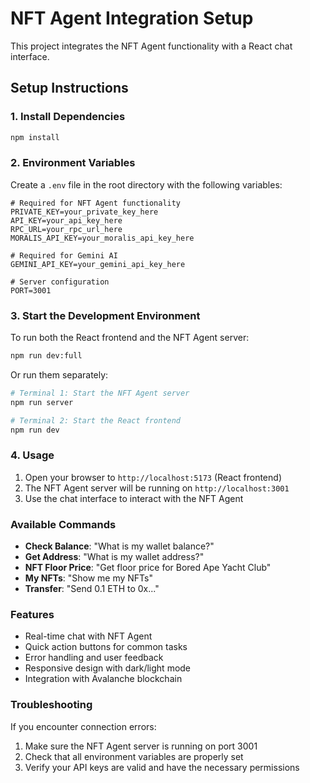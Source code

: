 # NFT Agent Integration Setup

This project integrates the NFT Agent functionality with a React chat interface.

## Setup Instructions

### 1. Install Dependencies

```bash
npm install
```

### 2. Environment Variables

Create a `.env` file in the root directory with the following variables:

```env
# Required for NFT Agent functionality
PRIVATE_KEY=your_private_key_here
API_KEY=your_api_key_here
RPC_URL=your_rpc_url_here
MORALIS_API_KEY=your_moralis_api_key_here

# Required for Gemini AI
GEMINI_API_KEY=your_gemini_api_key_here

# Server configuration
PORT=3001
```

### 3. Start the Development Environment

To run both the React frontend and the NFT Agent server:

```bash
npm run dev:full
```

Or run them separately:

```bash
# Terminal 1: Start the NFT Agent server
npm run server

# Terminal 2: Start the React frontend
npm run dev
```

### 4. Usage

1. Open your browser to `http://localhost:5173` (React frontend)
2. The NFT Agent server will be running on `http://localhost:3001`
3. Use the chat interface to interact with the NFT Agent

### Available Commands

- **Check Balance**: "What is my wallet balance?"
- **Get Address**: "What is my wallet address?"
- **NFT Floor Price**: "Get floor price for Bored Ape Yacht Club"
- **My NFTs**: "Show me my NFTs"
- **Transfer**: "Send 0.1 ETH to 0x..."

### Features

- Real-time chat with NFT Agent
- Quick action buttons for common tasks
- Error handling and user feedback
- Responsive design with dark/light mode
- Integration with Avalanche blockchain

### Troubleshooting

If you encounter connection errors:
1. Make sure the NFT Agent server is running on port 3001
2. Check that all environment variables are properly set
3. Verify your API keys are valid and have the necessary permissions
